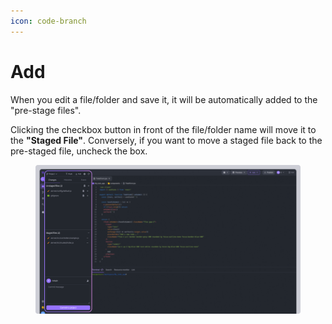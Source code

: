 ```yaml
---
icon: code-branch
---
```


# Add

When you edit a file/folder and save it, it will be automatically added to the "pre-stage files".

Clicking the checkbox button in front of the file/folder name will move it to the **"Staged File"**. Conversely, if you want to move a staged file back to the pre-staged file, uncheck the box.

<figure><img src="../../../.gitbook/assets/git_01 (1).png" alt=""><figcaption></figcaption></figure>
